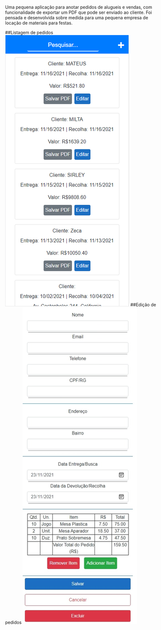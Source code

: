 Uma pequena aplicação para anotar pedidos de alugueis e vendas, com funcionalidade de exportar um PDF que pode ser enviado ao cliente. Foi pensada e desenvolvida sobre medida para uma pequena empresa de locação de materiais para festas.

##Listagem de pedidos
![Listagem de Pedidos](/pagina_lista_pedidos.png)
##Edição de pedidos
![Edição de Pedidos](/pagina_editar_pedido.jpeg)
